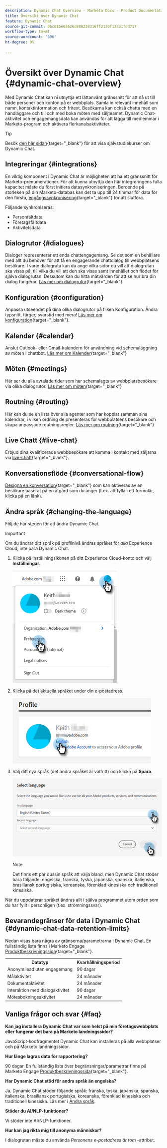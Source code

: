 ```yaml
---
description: Dynamic Chat Overview - Marketo Docs - Product Documentation
title: Översikt över Dynamic Chat
feature: Dynamic Chat
source-git-commit: 0bc016e63626c880238316ff2130f12a31fdd717
workflow-type: tm+mt
source-wordcount: '696'
ht-degree: 0%

---
```


# Översikt över Dynamic Chat {#dynamic-chat-overview}

Med Dynamic Chat kan ni utnyttja ett lättanvänt gränssnitt för att nå ut till både personer och konton på er webbplats. Samla in relevant innehåll som namn, kontaktinformation och fritext. Besökarna kan också chatta med en handläggare och till och med boka möten med säljteamet. Dynamic Chat-aktivitet och engagemangsdata kan användas för att lägga till medlemmar i Marketo-program och aktivera flerkanalsaktiviteter.

>[!TIP]
>
>Besök [den här sidan](https://experienceleague.adobe.com/docs/marketo-learn/tutorials/dynamic-chat/dynamic-chat-overview.html){target="_blank"} för att visa självstudiekurser om Dynamic Chat.

## Integreringar {#integrations}

En viktig komponent i Dynamic Chat är möjligheten att ha ett gränssnitt för Marketo-prenumerationer. För att kunna utnyttja den här integreringens fulla kapacitet måste du först initiera datasynkroniseringen. Beroende på storleken på din Marketo-databas kan det ta upp till 24 timmar för data för den första, [engångssynkronisering](/help/marketo/product-docs/demand-generation/dynamic-chat/integrations/adobe-marketo-engage.md){target="_blank"} för att slutföra.

Följande synkroniseras:

* Personfältdata
* Företagsfältdata
* Aktivitetsdata

## Dialogrutor {#dialogues}

Dialoger representerar ett enda chattengagemang. Se det som en behållare med allt du behöver för att få en engagerande chattdialog till webbplatsens besökare. I varje dialogruta kan du ange vilka sidor du vill att dialogrutan ska visas på, till vilka du vill att den ska visas samt innehållet och flödet för själva dialogrutan. Dessutom kan du hitta mätvärden för att se hur bra din dialog fungerar. [Läs mer om dialogrutor](/help/marketo/product-docs/demand-generation/dynamic-chat/automated-chat/dialogue-overview.md){target="_blank"}.

## Konfiguration {#configuration}

Anpassa utseendet på dina olika dialogrutor på fliken Konfiguration. Ändra typsnitt, färger, svarstid med mera! [Läs mer om konfiguration](/help/marketo/product-docs/demand-generation/dynamic-chat/setup-and-configuration/configuration.md){target="_blank"}.

## Kalender {#calendar}

Anslut Outlook- eller Gmail-kalendern för användning vid schemaläggning av möten i chattbot. [Läs mer om Kalender](/help/marketo/product-docs/demand-generation/dynamic-chat/setup-and-configuration/agent-settings.md#connect-calendar){target="_blank"}

## Möten {#meetings}

Här ser du alla avtalade tider som har schemalagts av webbplatsbesökare via olika dialogrutor. [Läs mer om möten](/help/marketo/product-docs/demand-generation/dynamic-chat/meeting-list.md){target="_blank"}

## Routning {#routing}

Här kan du se en lista över alla agenter som har kopplat samman sina kalendrar, i vilken ordning de presenteras för webbplatsens besökare och skapa anpassade routningsregler. [Läs mer om routning](/help/marketo/product-docs/demand-generation/dynamic-chat/setup-and-configuration/routing.md){target="_blank"}

## Live Chatt {#live-chat}

Erbjud dina kvalificerade webbbesökare att komma i kontakt med säljarna via [live-chatt](/help/marketo/product-docs/demand-generation/dynamic-chat/live-chat/live-chat-overview.md){target="_blank"}.

## Konversationsflöde {#conversational-flow}

[Designa en konversation](/help/marketo/product-docs/demand-generation/dynamic-chat/automated-chat/conversational-flow-overview.md){target="_blank"} som kan aktiveras av en besökare baserat på en åtgärd som du anger (t.ex. att fylla i ett formulär, klicka på en länk).

## Ändra språk {#changing-the-language}

Följ de här stegen för att ändra Dynamic Chat.

>[!IMPORTANT]
>
>Om du ändrar ditt språk på profilnivå ändras språket för _alla_ Experience Cloud, inte bara Dynamic Chat.

1. Klicka på inställningsikonen på ditt Experience Cloud-konto och välj **Inställningar**.

   ![](assets/dynamic-chat-overview-1.png)

1. Klicka på det aktuella språket under din e-postadress.

   ![](assets/dynamic-chat-overview-2.png)

1. Välj ditt nya språk (det andra språket är valfritt) och klicka på **Spara**.

   ![](assets/dynamic-chat-overview-3.png)

   >[!NOTE]
   >
   >Det finns ett par dussin språk att välja bland, men Dynamic Chat stöder bara följande: engelska, franska, tyska, japanska, spanska, italienska, brasiliansk portugisiska, koreanska, förenklad kinesiska och traditionell kinesiska.

När du uppdaterar språket ändras allt i själva programmet utom orden som du har fyllt i personligen (t.ex. strömningssvar).

## Bevarandegränser för data i Dynamic Chat {#dynamic-chat-data-retention-limits}

Nedan visas bara några av gränserna/parametrarna i Dynamic Chat. En fullständig lista finns i Marketo Engage [Produktbeskrivningssida](https://helpx.adobe.com/legal/product-descriptions/adobe-marketo-engage---product-description.html){target="_blank"}.

<table>
  <th>Datatyp</th>
  <th>Kvarhållningsperiod</th>
 <tr>
  <td>Anonym lead utan engagemang</td>
  <td>90 dagar</td>
 </tr>
 <tr>
  <td>Målaktivitet</td>
  <td>24 månader</td>
 </tr>
 <tr>
  <td>Dokumentaktivitet</td>
  <td>24 månader</td>
 </tr>
 <tr>
  <td>Interaktion med dialogaktivitet</td>
  <td>90 dagar</td>
 </tr>
 <tr>
  <td>Mötesbokningsaktivitet</td>
  <td>24 månader</td>
 </tr>
</table>

## Vanliga frågor och svar {#faq}

**Kan jag installera Dynamic Chat var som helst på min företagswebbplats eller fungerar det bara på Marketo landningssidor?**

JavaScript-kodfragmentet Dynamic Chat kan installeras på alla webbplatser och på Marketo landningssidor.

**Hur länge lagras data för rapportering?**

90 dagar. En fullständig lista över begränsningar/parametrar finns på Marketo Engage [Produktbeskrivningssida](https://helpx.adobe.com/legal/product-descriptions/adobe-marketo-engage---product-description.html){target="_blank"}.

**Har Dynamic Chat stöd för andra språk än engelska?**

Ja. Dynamic Chat stöder följande språk: franska, tyska, japanska, spanska, italienska, brasiliansk portugisiska, koreanska, förenklad kinesiska och traditionell kinesiska. Läs mer i [Ändra språk](#changing-the-language).

**Stöder du AI/NLP-funktioner?**

Vi stöder inte AI/NLP-funktioner.

**Hur kan jag rikta mig till anonyma människor?**

I dialogrutan måste du använda _Personens e-postadress är tom_ -attribut.
